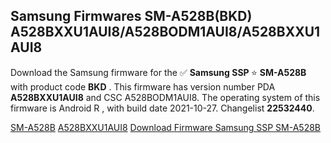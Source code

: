 <h2>Samsung Firmwares SM-A528B(BKD) A528BXXU1AUI8/A528BODM1AUI8/A528BXXU1AUI8</h2>
Download the Samsung firmware for the ✅ <strong>Samsung SSP </strong> ⭐ <strong>SM-A528B</strong> with product code <strong>BKD</strong> . This firmware has version number PDA <strong>A528BXXU1AUI8</strong> and CSC A528BODM1AUI8. The operating system of this firmware is Android R , with build date 2021-10-27. Changelist <strong>22532440</strong>.


[SM-A528B](https://samfirm.shop/samsung/model/SM-A528B)
[A528BXXU1AUI8](https://samfirm.shop/samsung/pda/A528BXXU1AUI8)
[Download Firmware Samsung SSP SM-A528B](https://samfirm.shop/samsung/firmware/468477)
